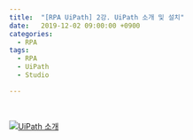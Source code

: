 ```yaml
---
title:  "[RPA UiPath] 2강. UiPath 소개 및 설치"
date:   2019-12-02 09:00:00 +0900
categories:
  - RPA
tags:
  - RPA
  - UiPath
  - Studio

---
```


<br>

[![UiPath 소개](http://img.youtube.com/vi/Kp85rH_1lsM/maxresdefault.jpg)](https://www.youtube.com/watch?v=Kp85rH_1lsM)
